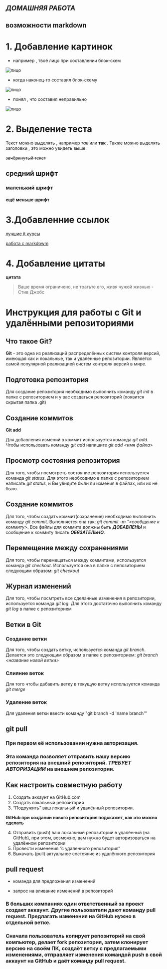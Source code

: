 ## _ДОМАШНЯЯ РАБОТА_ ##

## возможности markdown

# 1.  Добавление картинок 

* например , твоё лицо при составлении блок-схем

![лицо](https://avatars.mds.yandex.net/get-images-cbir/2972534/-P5r8-GvBudBpvg9B1h8oQ6305/ocr)

* когда наконец-то составил блок-схему

![лицо](https://tlum.ru/uploads/0bbc9f816d3255016f582f6a87bf9d64ab4e25bd83d35715282fdd56de683d90.jpeg)

* понял , что составил неправильно

![лицо](https://avatars.mds.yandex.net/i?id=c7828975c78b5b023d5ddafb1dee0a02-5094289-images-thumbs&n=13)

# 2. Выделение теста


Текст можно выделять , например   *так* или **так** . Также можно выделять заголовки , это можно увидеть выше.

~~зачёркнутый текст~~

 ## средний шрифт 
 ### маленький шрифт 
 #### ещё меньше шрифт



# 3.Добавленние ссылок

[лучшие it курсы](https://gb.ru/sale?ad1=&utm_source=yandex&utm_medium=cpc&utm_campaign=8500_geekbrains_yandex_cpc_poisk_sale_ru_brand_gizatullin_77270980&utm_content=adg_4993100052|ad_12546666726|ph_40566094072|key_geekbrains|dev_desktop|pst_premium_1|rgnid_213_%D0%9C%D0%BE%D1%81%D0%BA%D0%B2%D0%B0|placement_none|creative_{creative_name}&utm_term=geekbrains&etext=&yclid=5476260255349658630)
 
 [работа с markdowm](https://www.markdownguide.org/basic-syntax/)

 # 4. Добавление цитаты

  **цитата** 
 > Ваше время ограничено, не тратьте его, живя чужой жизнью - Стив Джобс

 

# Инструкция для работы с Git и удалёнными репозиториями

## Что такое Git?

**Git** - это одна из реализаций распределённых систем контроля версий, имеющая как и локальные, так и удалённые репозитории. Является самой популярной реализацией систем контроля версий в мире.

## Подготовка репозитория

Для создание репозитория необходимо выполнить команду *git init* в папке с репозиторием и у вас создаться репозиторий (появится скрытая папка .git)

## Создание коммитов

**Git add**

Для добавления измений в коммит используется команда *git add*. Чтобы использовать команду *git add* напишите *git add <имя файла>*

## Просмотр состояния репозитория

Для того, чтобы посмотреть состояние репозитория используется команда *git status*. Для этого необходимо в папке с репозиторием написать *git status*, и Вы увидите были ли измения в файлах, или их не было.

## Создание коммитов

Для того, чтобы создать коммит(сохранение) необходимо выполнить команду *git commit*. Выполняется она так: *git commit -m "<сообщение к коммиту>*. Все файлы для коммита должны быть ***ДОБАВЛЕНЫ*** и сообщение к коммиту писать ***ОБЯЗАТЕЛЬНО***.

## Перемещение между сохранениями

Для того, чтобы перемещаться между коммитами, используется команда *git checkout*. Используется она в папке с пепозиторием следующим образом: *git checkout*
## Журнал изменений

Для того, чтобы посмтреть все сделанные изменения в репозитории, используется команда *git log*. Для этого достаточно выполнить команду *git log* в папке с репозиторием

## Ветки в Git

### Создание ветки

Для того, чтобы создать ветку, используется команда *git branch*. Делается это следующим образом в папке с репозиторием: *git branch <название новой ветки>*

### Слияние веток

Для того чтобы дабавить ветку в текущую ветку используется команда *git merge <name branch>*

### Удаление веток

Для удаления ветки ввести команду "git branch -d 'name branch'"
  
  ## git pull
### При первом её использовании нужна авторизация.
### Эта команда позволяет отправить нашу версию репозитория на внешний репозиторий. *ТРЕБУЕТ АВТОРИЗАЦИИ* на внешнем репозитории.

## Как настроить совместную работу

1. Создать аккаунт на GitHub.com
2. Создать локальный репозиторий
3. “Подружить” ваш локальный и удалённый репозитории. 
    
**GitHub при создании нового репозитория подскажет, как это можно сделать**
    
4. Отправить (push) ваш локальный репозиторий в удалённый (на GitHub), при этом, возможно, вам нужно будет авторизоваться на удалённом репозитории
5. Провести изменения “с удаленного репозитория”
6. Выкачать (pull) актуальное состояние из удалённого репозитория

## pull request

- команда для предложения изменений 

- запрос на вливание изменений в репозиторий

### В больших компаниях один ответственный за проект создает аккаунт. Другие пользователи дают команду **pull request**. Предлагать изменения на GitHub нужно в отдельной ветке. 
### Сначала пользователь копирует репозиторий на свой компьютер, делает fork репозитория, затем клонирует версию на своём ПК, создаёт ветку с предлагаемыми изменениями, отправляет изменения командой push в свой аккаунт на GitHub и даёт команду pull request.
 